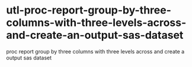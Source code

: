 # utl-proc-report-group-by-three-columns-with-three-levels-across-and-create-an-output-sas-dataset
proc report group by three columns with three levels across and create a output sas dataset 
